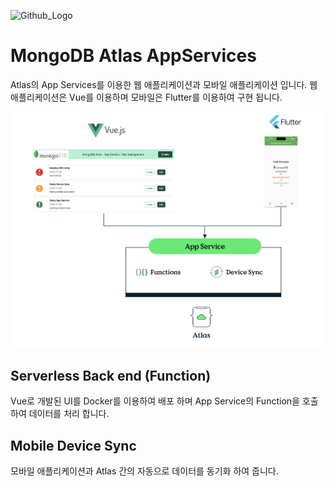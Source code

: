 <img src="https://companieslogo.com/img/orig/MDB_BIG-ad812c6c.png?t=1648915248" width="50%" title="Github_Logo"/> <br>

# MongoDB Atlas AppServices
Atlas의 App Services를 이용한 웹 애플리케이션과 모바일 애플리케이션 입니다.
웹애플리케이션은 Vue를 이용하며 모바일은 Flutter를 이용하여 구현 됩니다.

![Architecture](/images/image01.png)

## Serverless Back end (Function)
Vue로 개발된 UI를 Docker를 이용하여 배포 하며 App Service의 Function을 호출하여 데이터를 처리 합니다.

## Mobile Device Sync
모바일 애플리케이션과 Atlas 간의 자동으로 데이터를 동기화 하여 줍니다.